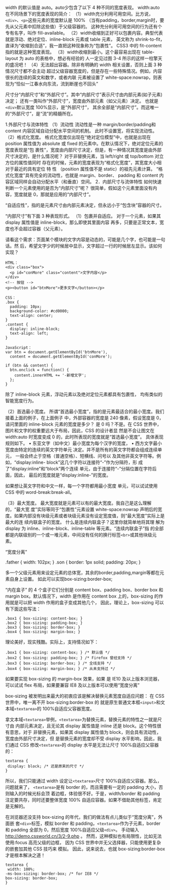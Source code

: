 


width 的默认值是 auto。auto少包含了以下 4 种不同的宽度表现。
width:auto 在不同场景下的宽度表现的简介： 
（1）width充分利用可用空间。比方说，`<div>`、`<p>`这些元素的宽度默认是 100%
  （当有padding，border,margin时，要先从父元素中扣除这些值）于父级容器的。
这种充分利用可用空间的行为还有个专有名字，叫作 fill-available。 
（2）width收缩到正好可以包裹内容。典型代表就是浮动、绝对定位、inline-block 元素或 table 元素，
英文称为 shrink-to-fit，直译为“收缩到合适”，我一直把这种现象称为“包裹性”。
CSS3 中的 fit-content 指的就是这种宽度表现。 
（3）width收缩到最小。这个最容易出现在 table-layout 为 auto 的表格中，想必有经验的
人一定见过图 3-4 所示的这样一柱擎天的盛况吧！ 
（4）无法超出容器。除非有明确的 width 相关设置，否则上面 3 种情况尺寸都不会主动
超过父级容器宽度的，但是存在一些特殊情况。例如，内容很长的连续的英文和数字，或者内联
元素被设置了 white-space:nowrap，则表现为“恰似一江春水向东流，流到断崖也不回头”

尺寸分“内部尺寸”和“外部尺寸”。其中“内部尺寸”表示尺寸由内部元素(如子元素)决定；
还有一类叫作“外部尺寸”，宽度由外部元素（如父元素）决定。
也就是`<div>`默认宽度 100%显示，是“外部尺寸”，
其余全部是“内部尺寸”。而这唯一的“外部尺寸”，是“流”的精髓所在。



1.外部尺寸与流体特性 
（1）流动性
流动性是一种 margin/border/padding和 content 内容区域自动分配水平空间的机制。 
此时不设置宽，将实现流动性。
（2）格式化宽度。
格式化宽度仅出现在“绝对定位模型”中，也就是出现在 position
属性值为 absolute 或 fixed 的元素中。在默认情况下，绝对定位元素的宽度表现是“包
裹性”，宽度由内部尺寸决定，但是，有一种情况其宽度是由外部尺寸决定的，是什么情况呢？
对于非替换元素，当 left/right 或 top/bottom 对立方位的属性值同时
存在的时候，元素的宽度表现为“格式化宽度”，其宽度大小相对于最近的具有定位 特 性
（position 属性值不是 static）的祖先元素计算。
“格式化宽度”具有完全的流动性，也就是 margin、border、 padding 和 content 内容区域同样会自动分配水平（和垂直）空间。
2．内部尺寸与流体特性 
如何快速判断一个元素使用的是否为“内部尺寸”呢？
很简单，假如这个元素里面没有内容，宽度就是 0，那就是应用的“内部尺寸”。

“自适应性”，指的是元素尺寸由内部元素决定，但永远小于“包含块”容器的尺寸。

“内部尺寸”有下面 3 种表现形式。 
（1）包裹并自适应。
对于一个元素，如果其 display 属性值是 inline-block，那么即使其里面内容
再多，只要是正常文本，宽度也不会超过容器（父元素）。

请看这个需求：页面某个模块的文字内容是动态的，可能是几个字，也可能是一句话。然
后，希望文字少的时候居中显示，文字超过一行的时候居左显示。该如何实现？

```
HTML：
<div class="box">
  <p id="conMore" class="content">文字内容</p>
</div>
<!-- 按钮 -->
<p><button id="btnMore">更多文字</button></p>

CSS：
.box {
  padding: 10px;
  background-color: #cd0000;
  text-align: center;
}
.content {
  display: inline-block;
  text-align: left;
}

JavaScript：
var btn = document.getElementById('btnMore'), 
  content = document.getElementById('conMore');

if (btn && content) {
  btn.onclick = function() {
    content.innerHTML += '-新增文字';
  };
}
```

除了 inline-block 元素，浮动元素以及绝对定位元素都具有包裹性，
均有类似的智能宽度行为。


（2）首选最小宽度。
所谓“首选最小宽度”，指的是元素最适合的最小宽度。我们接着上面的例子，在上面例子
中，外部容器的宽度是 240 像素，假设宽度是 0，请问里面的 inline-block 元素的宽度是多少？ 
是 0 吗？不是。在 CSS 世界中，图片和文字的权重要远大于布局，因此，CSS 的设计者显
然是不会让图文在 width:auto 时宽度变成 0 的，此时所表现的宽度就是“首选最小宽度”。
具体表现规则如下。
• 东亚文字（如中文）最小宽度为每个汉字的宽度，
• 西方文字最小宽度由特定的连续的英文字符单元
决定。并不是所有的英文字符都会组成连续单元，
一般会终止于空格（普通空格）、短横线、问号以
及其他非英文字符等。例如，“display:inline- 
block”这几个字符以连接符“-”作为分隔符，形
成了“display:inline”和“block”两个连续
单元，由于连接符“-”分隔位置在字符后面，因此，
最后的宽度就是“display:inline-”的宽度。

如果想让英文字符和中文一样，每一个字符都用最小宽度
单元，可以试试使用 CSS 中的 word-break:break-all。


（3）最大宽度。
最大宽度就是元素可以有的最大宽度。我自己是这么理解的，“最大宽
度”实际等同于“包裹性”元素设置 white-space:nowrap 声明后的宽
度。如果内部没有块级元素或者块级元素没有设定宽度值，则“最大宽度”实际上是最大的连
续内联盒子的宽度。
什么是连续内联盒子？这里你就简单地将其理
解为 display 为 inline、inline-block、inline-table 等元素。“连续内联盒子”指
的全部都是内联级别的一个或一堆元素，中间没有任何的换行标签`<br>`或其他块级元素。



“宽度分离”

.father { 
 width: 102px; 
} 
.son { 
 border: 1px solid; 
 padding: 20px; 
} 

多一个父级元素用来设定元素的总体宽，其余的border,padding,margin等都在元素自身上设置。
如此可以实现box-sizing:border-box;

“内在盒子”
的 4 个盒子它们分别是 content box、padding box、border box 和 margin box。默认情况下，width
是作用在 content box 上的，box-sizing 的作用就是可以把 width 作用的盒子变成其他几个，
因此，理论上，box-sizing 可以有下面这些写法：
``` 
.box1 { box-sizing: content-box; } 
.box2 { box-sizing: padding-box; } 
.box3 { box-sizing: border-box; } 
.box4 { box-sizing: margin-box; } 
```

理论美好，现实残酷。实际上，支持情况如下：

```
.box1 { box-sizing: content-box; } /* 默认值 */ 
.box2 { box-sizing: padding-box; } /* Firefox 曾经支持 */ 
.box3 { box-sizing: border-box; } /* 全线支持 */ 
.box4 { box-sizing: margin-box; } /* 从未支持过 */ 
```

如果要实现 box-sizing 的 margin-box 效果，如果
是 IE10 及以上版本浏览器，可以试试 flex 布局，如果要兼容 IE8 及以上版本可以使用“宽度分离”

box-sizing 被发明出来最大的初衷应该是解决替换元素宽度自适应问题：
在 CSS 世界中，唯一离不开 box-sizing:border-box 的
就是原生普通文本框`<input>`和文本域`<textarea>`的 100%自适应父容器宽度。 

拿文本域`<textarea>`举例，`<textarea>`为替换元素，替换元素的特性之一就是尺寸由
内部元素决定，且无论其 display 属性值是 inline 还是 block。这个特性很有意思，对于
非替换元素，如果其 display 属性值为 block，则会具有流动性，宽度由外部尺寸决定，但
是替换元素的宽度却不受 display 水平影响，因此，我们通过 CSS 修改`<textarea>`的
display 水平是无法让尺寸 100%自适应父容器的： 
```
textarea { 
 display: block; /* 还是原来的尺寸 */ 
} 
```
所以，我们只能通过 width 设定让`<textarea>`尺寸 100%自适应父容器。那么，问题就来了，
`<textarea>`是有 border 的，而且需要有一定的 padding 大小，否则输入的时候光标会顶
着边框，体验很不好。于是，width/border 和 padding 注定要共存，同时还要整体宽度 100%
自适应容器。如果不借助其他标签，肯定是无解的。


在浏览器还没支持 box-sizing 的年代，我们的做法有点儿类似于“宽度分离”，外面嵌
套`<div>`标签，模拟 border 和 padding，`<textarea>`作为子元素，border 和 padding
全部为 0，然后宽度 100%自适应父级`<div>`。 
手动输入 http://demo.cssworld.cn/3/2-9.php 。 
然而，这种模拟也有局限性，比如无法使用:focus 高亮父级的边框，
因为 CSS 世界中并无父选择器，只能使用更复杂的嵌套加其他 CSS 技巧来
模拟。
因此，说来说去，也就 box-sizing:border-box 才是根本解决之道！ 
```
textarea { 
 width: 100%; 
-ms-box-sizing: border-box; /* for IE8 */ 
box-sizing: border-box;
} 
```


























































